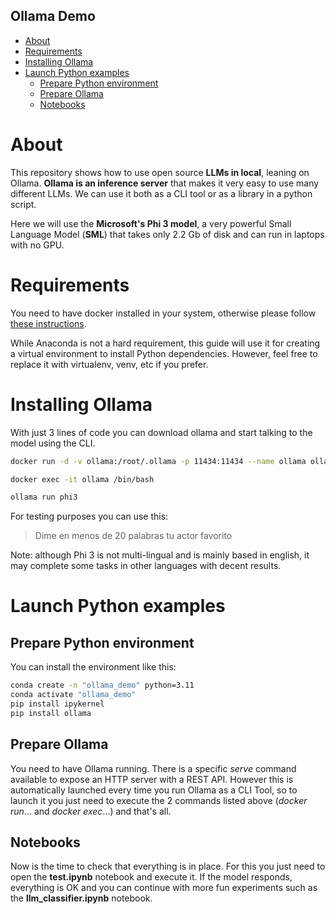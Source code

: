Ollama Demo
-----------

- [About](#about)
- [Requirements](#requirements)
- [Installing Ollama](#installing-ollama)
- [Launch Python examples](#launch-python-examples)
  - [Prepare Python environment](#prepare-python-environment)
  - [Prepare Ollama](#prepare-ollama)
  - [Notebooks](#notebooks)


# About

This repository shows how to use open source **LLMs in local**, leaning on Ollama.
**Ollama is an inference server** that makes it very easy to use many different LLMs.
We can use it both as a CLI tool or as a library in a python script.

Here we will use the **Microsoft's Phi 3 model**, a very powerful Small Language Model (**SML**) that takes only 2.2 Gb of disk and can run in laptops with no GPU.

# Requirements

You need to have docker installed in your system, otherwise please follow [these instructions](https://docs.docker.com/engine/install/).

While Anaconda is not a hard requirement, this guide will use it for creating a virtual environment to install Python dependencies. However, feel free to replace it with virtualenv, venv, etc if you prefer.

# Installing Ollama

With just 3 lines of code you can download ollama and start talking to the model using the CLI.

```bash
docker run -d -v ollama:/root/.ollama -p 11434:11434 --name ollama ollama/ollama

docker exec -it ollama /bin/bash

ollama run phi3
```

For testing purposes you can use this:
> Dime en menos de 20 palabras tu actor favorito

Note: although Phi 3 is not multi-lingual and is mainly based in english, it may complete some tasks in other languages with decent results.


# Launch Python examples

## Prepare Python environment

You can install the environment like this:

```bash
conda create -n "ollama_demo" python=3.11
conda activate "ollama_demo"
pip install ipykernel
pip install ollama
```

## Prepare Ollama

You need to have Ollama running. There is a specific *serve* command available to expose an HTTP server with a REST API. However this is automatically launched every time you run Ollama as a CLI Tool, so to launch it you just need to execute the 2 commands listed above (*docker run*... and *docker exec*...) and that's all.

## Notebooks

Now is the time to check that everything is in place. For this you just need to open the **test.ipynb** notebook and execute it. If the model responds, everything is OK and you can continue with more fun experiments such as the **llm_classifier.ipynb** notebook.
